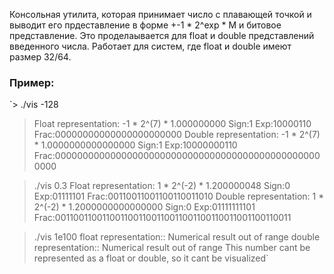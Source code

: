 Консольная утилита, которая принимает число с плавающей точкой и выводит его прдеставление в форме +-1 * 2^exp * M и битовое представление. Это проделаывается для float и double представлений введенного числа. Работает для систем, где float и double имеют размер 32/64. 

### Пример:
`> ./vis -128
> Float representation: 
	-1 * 2^(7) * 1.000000000 
	Sign:1  Exp:10000110  Frac:00000000000000000000000
Double representation: 
	-1 * 2^(7) * 1.0000000000000000 
	Sign:1  Exp:10000000110  Frac:0000000000000000000000000000000000000000000000000000

> ./vis 0.3 
> Float representation: 
	1 * 2^(-2) * 1.200000048 
	Sign:0  Exp:01111101  Frac:00110011001100110011010
Double representation: 
	1 * 2^(-2) * 1.2000000000000000
	Sign:0  Exp:01111111101  Frac:0011001100110011001100110011001100110011001100110011

> ./vis 1e100
> float representation:: Numerical result out of range
double representation:: Numerical result out of range
This number cant be represented as a float or double, so it cant be visualized`

